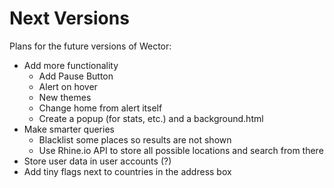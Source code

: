**Next Versions**
================

Plans for the future versions of Wector:

- Add more functionality
	- Add Pause Button
	- Alert on hover
	- New themes
	- Change home from alert itself
	- Create a popup \(for stats, etc.\) and a background.html
- Make smarter queries
	- Blacklist some places so results are not shown
	- Use Rhine.io API to store all possible locations and search from there
- Store user data in user accounts (?)
- Add tiny flags next to countries in the address box
